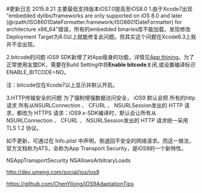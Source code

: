 #更新日志
2015.9.21
主要最低支持版本iOS7.0提高至iOS8.0
1.由于Xcode7出现
“embedded dylibs/frameworks are only supported on iOS 8.0 and later (@rpath/ISO8601DateFormatter.framework/ISO8601DateFormatter) for architecture x86_64”错误，所有的embedded binaries库不能加载，发现修改Deployment Target为8.0以上就能修复此问题。但其实这个问题在Xcode6.3上我并不会出现。

2.bitcode的问题
iOS9 SDK新增了对App瘦身的功能，详情见[App thining](https://developer.apple.com/library/prerelease/ios/documentation/IDEs/Conceptual/AppDistributionGuide/AppThinning/AppThinning.html#//apple_ref/doc/uid/TP40012582-CH35)。为了正常使用友盟DK，需要在Build Setting中将**Enable bitcode**关闭,或设置编译标识ENABLE_BITCODE=NO。

注：bitcode仅在Xcode7以上显示并默认开启。

3.HTTP传输安全的问题
为了强制增强数据访问安全， iOS9 默认会把 所有的http请求 所有从NSURLConnection 、 CFURL 、 NSURLSession发出的 HTTP 请求，都改为 HTTPS 请求：iOS9.x-SDK编译时，默认会让所有从NSURLConnection 、 CFURL 、 NSURLSession发出的 HTTP 请求统一采用TLS 1.2 协议。

如不更新，可通过在 Info.plist 中声明，倒退回不安全的网络请求。而这一做法，官方文档称为ATS，全称为App Transport Security，是iOS9的一个新特性。

<key>NSAppTransportSecurity</key>
<dict>
    <!--Connect to anything (this is probably BAD)-->
    <key>NSAllowsArbitraryLoads</key>
    <true/>
</dict>

http://dev.umeng.com/social/ios/ios9

https://github.com/ChenYilong/iOS9AdaptationTips
